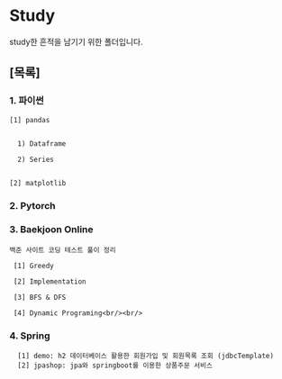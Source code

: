 # Study
study한 흔적을 남기기 위한 폴더입니다.

## [목록]
### 1. 파이썬

    [1] pandas
    
    
      1) Dataframe
      
      2) Series
      
      
    [2] matplotlib
 


### 2. Pytorch



### 3. Baekjoon Online

    백준 사이트 코딩 테스트 풀이 정리
    
     [1] Greedy
      
     [2] Implementation
        
     [3] BFS & DFS
        
     [4] Dynamic Programing<br/><br/>
     
 
 
 ### 4.  Spring

      [1] demo: h2 데이터베이스 활용한 회원가입 및 회원목록 조회 (jdbcTemplate)
      [2] jpashop: jpa와 springboot를 이용한 상품주문 서비스
